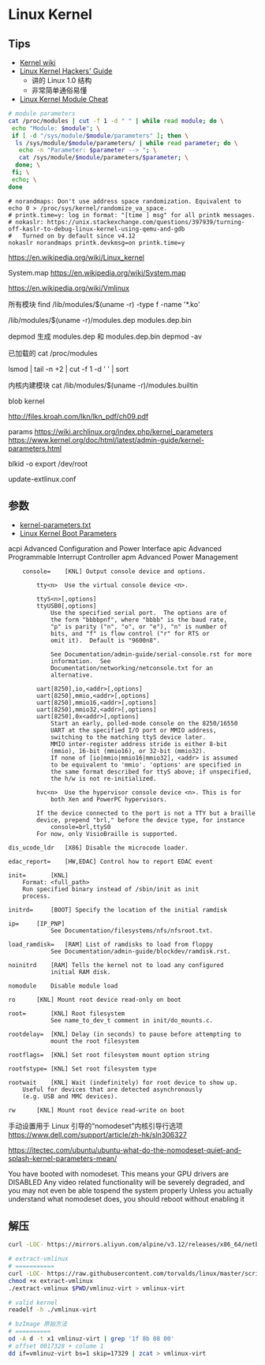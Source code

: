 # Linux Kernel

## Tips
* [Kernel wiki](https://wiki.kernel.org/)
* [Linux Kernel Hackers' Guide](http://www.tldp.org/LDP/khg/HyperNews/get/khg.html)
  * 讲的 Linux 1.0 结构
  * 非常简单通俗易懂
* [Linux Kernel Module Cheat](https://github.com/cirosantilli/linux-kernel-module-cheat)


```bash
# module parameters
cat /proc/modules | cut -f 1 -d " " | while read module; do \
 echo "Module: $module"; \
 if [ -d "/sys/module/$module/parameters" ]; then \
  ls /sys/module/$module/parameters/ | while read parameter; do \
   echo -n "Parameter: $parameter --> "; \
   cat /sys/module/$module/parameters/$parameter; \
  done; \
 fi; \
 echo; \
done
```

```
# norandmaps: Don't use address space randomization. Equivalent to echo 0 > /proc/sys/kernel/randomize_va_space.
# printk.time=y: log in format: "[time ] msg" for all printk messages.
# nokaslr: https://unix.stackexchange.com/questions/397939/turning-off-kaslr-to-debug-linux-kernel-using-qemu-and-gdb
#   Turned on by default since v4.12
nokaslr norandmaps printk.devkmsg=on printk.time=y
```

https://en.wikipedia.org/wiki/Linux_kernel


System.map
https://en.wikipedia.org/wiki/System.map

https://en.wikipedia.org/wiki/Vmlinux

所有模块
find /lib/modules/$(uname -r) -type f -name '*.ko'

/lib/modules/$(uname -r)/modules.dep
modules.dep.bin

depmod
生成 modules.dep 和 modules.dep.bin
depmod -av

已加载的
cat /proc/modules

lsmod | tail -n +2 | cut -f 1 -d ' ' | sort

内核内建模块
cat /lib/modules/$(uname -r)/modules.builtin

blob kernel


http://files.kroah.com/lkn/lkn_pdf/ch09.pdf

params
https://wiki.archlinux.org/index.php/kernel_parameters
https://www.kernel.org/doc/html/latest/admin-guide/kernel-parameters.html

blkid -o export /dev/root

update-extlinux.conf

## 参数
* [kernel-parameters.txt](https://www.kernel.org/doc/Documentation/admin-guide/kernel-parameters.txt)
* [Linux Kernel Boot Parameters](http://redsymbol.net/linux-kernel-boot-parameters/2.6.28/)

acpi Advanced Configuration and Power Interface
apic Advanced Programmable Interrupt Controller
apm Advanced Power Management

```
	console=	[KNL] Output console device and options.

		tty<n>	Use the virtual console device <n>.

		ttyS<n>[,options]
		ttyUSB0[,options]
			Use the specified serial port.  The options are of
			the form "bbbbpnf", where "bbbb" is the baud rate,
			"p" is parity ("n", "o", or "e"), "n" is number of
			bits, and "f" is flow control ("r" for RTS or
			omit it).  Default is "9600n8".

			See Documentation/admin-guide/serial-console.rst for more
			information.  See
			Documentation/networking/netconsole.txt for an
			alternative.

		uart[8250],io,<addr>[,options]
		uart[8250],mmio,<addr>[,options]
		uart[8250],mmio16,<addr>[,options]
		uart[8250],mmio32,<addr>[,options]
		uart[8250],0x<addr>[,options]
			Start an early, polled-mode console on the 8250/16550
			UART at the specified I/O port or MMIO address,
			switching to the matching ttyS device later.
			MMIO inter-register address stride is either 8-bit
			(mmio), 16-bit (mmio16), or 32-bit (mmio32).
			If none of [io|mmio|mmio16|mmio32], <addr> is assumed
			to be equivalent to 'mmio'. 'options' are specified in
			the same format described for ttyS above; if unspecified,
			the h/w is not re-initialized.

		hvc<n>	Use the hypervisor console device <n>. This is for
			both Xen and PowerPC hypervisors.

		If the device connected to the port is not a TTY but a braille
		device, prepend "brl," before the device type, for instance
			console=brl,ttyS0
		For now, only VisioBraille is supported.

dis_ucode_ldr	[X86] Disable the microcode loader.

edac_report=	[HW,EDAC] Control how to report EDAC event

init=		[KNL]
    Format: <full_path>
    Run specified binary instead of /sbin/init as init
    process.

initrd=		[BOOT] Specify the location of the initial ramdisk

ip=		[IP_PNP]
			See Documentation/filesystems/nfs/nfsroot.txt.

load_ramdisk=	[RAM] List of ramdisks to load from floppy
			See Documentation/admin-guide/blockdev/ramdisk.rst.

noinitrd	[RAM] Tells the kernel not to load any configured
			initial RAM disk.

nomodule	Disable module load

ro		[KNL] Mount root device read-only on boot

root=		[KNL] Root filesystem
			See name_to_dev_t comment in init/do_mounts.c.

rootdelay=	[KNL] Delay (in seconds) to pause before attempting to
			mount the root filesystem

rootflags=	[KNL] Set root filesystem mount option string

rootfstype=	[KNL] Set root filesystem type

rootwait	[KNL] Wait (indefinitely) for root device to show up.
    Useful for devices that are detected asynchronously
    (e.g. USB and MMC devices).

rw		[KNL] Mount root device read-write on boot

```

手动设置用于 Linux 引导的“nomodeset”内核引导行选项
https://www.dell.com/support/article/zh-hk/sln306327

https://itectec.com/ubuntu/ubuntu-what-do-the-nomodeset-quiet-and-splash-kernel-parameters-mean/

You have booted with nomodeset. This means your GPU drivers are DISABLED
Any video related functionality will be severely degraded, and you may not even be able tospend the system properly
Unless you actually understand what nomodeset does, you should reboot without enabling it

## 解压

```bash
curl -LOC- https://mirrors.aliyun.com/alpine/v3.12/releases/x86_64/netboot/vmlinuz-virt

# extract-vmlinux
# ===========
curl -LOC- https://raw.githubusercontent.com/torvalds/linux/master/scripts/extract-vmlinux
chmod +x extract-vmlinux
./extract-vmlinux $PWD/vmlinuz-virt > vmlinux-virt

# valid kernel
readelf -h ./vmlinux-virt

# bzImage 原始方法
# ==========
od -A d -t x1 vmlinuz-virt | grep '1f 8b 08 00'
# offset 0017328 + colume 1
dd if=vmlinuz-virt bs=1 skip=17329 | zcat > vmlinux-virt
```
